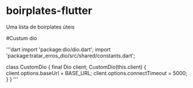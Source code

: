 # boirplates-flutter
Uma lista de boirplates úteis

#Custum dio

'''dart
import 'package:dio/dio.dart';
import 'package:tratar_erros_dio/src/shared/constants.dart';

class CustomDio {
  final Dio client;
  CustomDio(this.client) {
    client.options.baseUrl = BASE_URL;
    client.options.connectTimeout = 5000;
  }
}
'''

